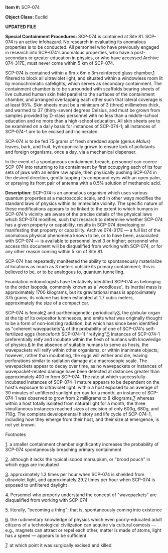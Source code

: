 **Item #:** SCP-074

**Object Class:** Euclid

**UPDATED FILE**

**Special Containment Procedures:** SCP-074 is contained at Site 81. SCP-074 is an active infohazard. No research in evaluating its anomalous properties is to be conducted. All personnel who have previously engaged in research into SCP-074's anomalous properties, who have a post-secondary or greater education in physics, or who have accessed Archive 074-317E, must never come within 5 km of SCP-074.

SCP-074 is contained within a 6m x 6m x 3m reinforced glass chamber,[1](javascript:;) filtered to block all ultraviolet light, and situated within a windowless room lit by monochromatic safelights, which serves as secondary containment. The containment chamber is to be surrounded with scaffolds bearing sheets of live cultured human skin held parallel to the surfaces of the containment chamber, and arranged overlapping each other such that lateral coverage is at least 95%. Skin sheets must be a minimum of 3 (three) millimetres thick, and warmed to 37 (thirty-seven) degrees Celsius, and must be grown from samples provided by D-class personnel with no less than a middle-school education and no more than a high-school education. All skin sheets are to be examined on a daily basis for instances of SCP-074-1; all instances of SCP-074-1 are to be excised and incinerated.

SCP-074 is to be fed 75 grams of fresh shredded apple (genus _Malus_) leaves, bark, and fruit, hydroponically grown to ensure lack of pollutants and foreign organisms, once a day, via a mechanical dispenser.

In the event of a spontaneous containment breach, personnel can coerce SCP-074 into returning to its containment by first occupying each of its four sets of jaws with an entire raw apple, then physically pushing SCP-074 in the desired direction, gently tapping its compound eyes with an open palm, or spraying its front pair of antenna with a 0.5% solution of methanoic acid.

**Description:** SCP-074 is an anomalous organism which uses various quantum properties at a macroscopic scale, and in other ways modifies the standard laws of physics within its immediate vicinity. The specific nature of these modifications appears to be linked to the extent to which humans in SCP-074's vicinity are aware of the precise details of the physical laws which SCP-074 modifies, such that research to determine whether SCP-074 has a given property or capability, results in SCP-074 developing or manifesting that property or capability. Archive 074-317E — a full list of the anomalous physical phenomena known to be, or to have been, associated with SCP-074 — is available to personnel level 3 or higher; personnel who access this document will be disqualified from working with SCP-074, or for any other reason coming within 5 km of Site 81.

SCP-074 has repeatedly manifested the ability to spontaneously materialize at locations as much as 3 meters outside its primary containment; this is believed to be, or to be analogous to, quantum tunnelling.

Foundation entomologists have tentatively identified SCP-074 as belonging to the order Isopoda, commonly known as a 'woodlouse'. Its inertial mass is approximately 1700 kilograms, but its gravitational mass is approximately 375 grams; its volume has been estimated at 1.7 cubic meters, approximately the size of a compact car.

SCP-074 is female[2](javascript:;) and parthenogenetic; periodically[3](javascript:;), the globular organ at the tip of its ovipositor luminesces, and emits what was originally thought to be a form of non-ionizing radiation, but which has since been identified as "coherent wavepackets"[4](javascript:;) of the probability of one of SCP-074's self-fertilized eggs (henceforth SCP-074-1) "reifying".[5](javascript:;) Instances of SCP-074-1 preferentially reify and incubate within the flesh of humans with knowledge of physics.[6](javascript:;) In the absence of suitable humans to serve as hosts, the wavepackets will reify within other organisms, or within inanimate objects; however, rather than incubating, the eggs will wither and die, leaving perforations similar to radiation damage at a macroscopic scale. The wavepackets appear to decay over time, as no wavepackets or instances of wavepacket-related damage have been detected at distances greater than approximately 400 m from SCP-074. The rate at which successfully-incubated instances of SCP-074-1 mature appears to be dependent on the host's exposure to ultraviolet light: within a host exposed to an average of 30 minutes of unfiltered sunlight per day for a month, an instance of SCP-074-1 was observed to grow from 2 milligrams to 8 kilograms,[7](javascript:;) whereas within a host totally isolated from natural light for a month, the three simultaneous instances reached sizes at excision of only 600g, 680g, and 710g. The complete developmental history and life cycle of SCP-074-1, including how they emerge from their host, and their size at emergence, is not yet known.

Footnotes

[1](javascript:;). a smaller containment chamber significantly increases the probability of SCP-074 spontaneously breaching primary containment

[2](javascript:;). although it lacks the typical isopod marsupium, or "brood pouch" in which eggs are incubated

[3](javascript:;). approximately 1.3 times per hour when SCP-074 is shielded from ultraviolet light, and approximately 29.2 times per hour when SCP-074 is exposed to unfiltered daylight

[4](javascript:;). Personnel who properly understand the concept of "wavepackets" are disqualified from working with SCP-074

[5](javascript:;). literally, "becoming a thing"; that is, spontaneously coming into existence

[6](javascript:;). the rudimentary knowledge of physics which even poorly-educated adult citizens of a technological civilization can acquire via cultural osmosis — e.g., magnets can attract or repel each other, matter is made of atoms, light has a speed — appears to be sufficient

[7](javascript:;). at which point it was surgically excised and killed